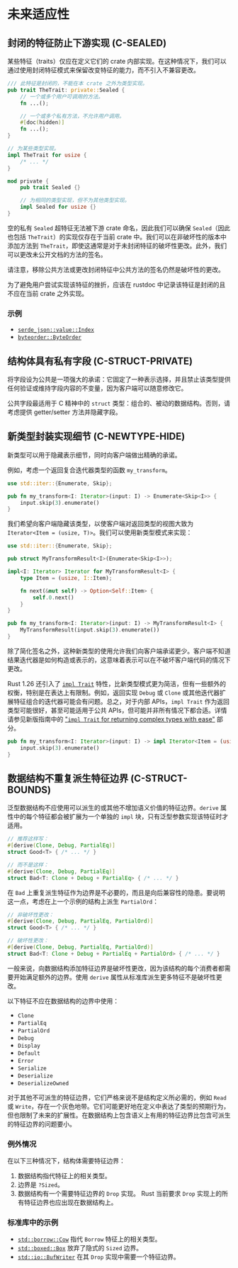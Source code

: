 # 未来适应性

<a id="c-sealed"></a>
## 封闭的特征防止下游实现 (C-SEALED)

某些特征（traits）仅应在定义它们的 crate 内部实现。在这种情况下，我们可以通过使用封闭特征模式来保留改变特征的能力，而不引入不兼容更改。

```rust
/// 此特征是封闭的，不能在本 crate 之外为类型实现。
pub trait TheTrait: private::Sealed {
    // 一个或多个用户可调用的方法。
    fn ...();

    // 一个或多个私有方法，不允许用户调用。
    #[doc(hidden)]
    fn ...();
}

// 为某些类型实现。
impl TheTrait for usize {
    /* ... */
}

mod private {
    pub trait Sealed {}

    // 为相同的类型实现，但不为其他类型实现。
    impl Sealed for usize {}
}
```

空的私有 `Sealed` 超特征无法被下游 crate 命名，因此我们可以确保 `Sealed`（因此也包括 `TheTrait`）的实现仅存在于当前 crate 中。我们可以在非破坏性的版本中添加方法到 `TheTrait`，即使这通常是对于未封闭特征的破坏性更改。此外，我们可以更改未公开文档的方法的签名。

请注意，移除公共方法或更改封闭特征中公共方法的签名仍然是破坏性的更改。

为了避免用户尝试实现该特征的挫折，应该在 rustdoc 中记录该特征是封闭的且不应在当前 crate 之外实现。

### 示例

- [`serde_json::value::Index`](https://docs.serde.rs/serde_json/value/trait.Index.html)
- [`byteorder::ByteOrder`](https://docs.rs/byteorder/1.1.0/byteorder/trait.ByteOrder.html)

<a id="c-struct-private"></a>
## 结构体具有私有字段 (C-STRUCT-PRIVATE)

将字段设为公共是一项强大的承诺：它固定了一种表示选择，并且禁止该类型提供任何验证或维持字段内容的不变量，因为客户端可以随意修改它。

公共字段最适用于 C 精神中的 `struct` 类型：组合的、被动的数据结构。否则，请考虑提供 getter/setter 方法并隐藏字段。

<a id="c-newtype-hide"></a>
## 新类型封装实现细节 (C-NEWTYPE-HIDE)

新类型可以用于隐藏表示细节，同时向客户端做出精确的承诺。

例如，考虑一个返回复合迭代器类型的函数 `my_transform`。

```rust
use std::iter::{Enumerate, Skip};

pub fn my_transform<I: Iterator>(input: I) -> Enumerate<Skip<I>> {
    input.skip(3).enumerate()
}
```

我们希望向客户端隐藏该类型，以使客户端对返回类型的视图大致为 `Iterator<Item = (usize, T)>`。我们可以使用新类型模式来实现：

```rust
use std::iter::{Enumerate, Skip};

pub struct MyTransformResult<I>(Enumerate<Skip<I>>);

impl<I: Iterator> Iterator for MyTransformResult<I> {
    type Item = (usize, I::Item);

    fn next(&mut self) -> Option<Self::Item> {
        self.0.next()
    }
}

pub fn my_transform<I: Iterator>(input: I) -> MyTransformResult<I> {
    MyTransformResult(input.skip(3).enumerate())
}
```

除了简化签名之外，这种新类型的使用允许我们向客户端承诺更少。客户端不知道结果迭代器是如何构造或表示的，这意味着表示可以在不破坏客户端代码的情况下更改。

Rust 1.26 还引入了 [`impl Trait`][] 特性，比新类型模式更为简洁，但有一些额外的权衡，特别是在表达上有限制。例如，返回实现 `Debug` 或 `Clone` 或其他迭代器扩展特征组合的迭代器可能会有问题。总之，对于内部 APIs，`impl Trait` 作为返回类型可能很好，甚至可能适用于公共 APIs，但可能并非所有情况下都合适。详情请参见新版指南中的 ["`impl Trait` for returning complex types with ease"][impl-trait-2] 部分。

[`impl Trait`]: https://github.com/rust-lang/rfcs/blob/master/text/1522-conservative-impl-trait.md
[impl-trait-2]: https://rust-lang.github.io/edition-guide/rust-2018/trait-system/impl-trait-for-returning-complex-types-with-ease.html

```rust
pub fn my_transform<I: Iterator>(input: I) -> impl Iterator<Item = (usize, I::Item)> {
    input.skip(3).enumerate()
}
```

<a id="c-struct-bounds"></a>
## 数据结构不重复派生特征边界 (C-STRUCT-BOUNDS)

泛型数据结构不应使用可以派生的或其他不增加语义价值的特征边界。`derive` 属性中的每个特征都会被扩展为一个单独的 `impl` 块，只有泛型参数实现该特征时才适用。

```rust
// 推荐这样写：
#[derive(Clone, Debug, PartialEq)]
struct Good<T> { /* ... */ }

// 而不是这样：
#[derive(Clone, Debug, PartialEq)]
struct Bad<T: Clone + Debug + PartialEq> { /* ... */ }
```

在 `Bad` 上重复派生特征作为边界是不必要的，而且是向后兼容性的隐患。要说明这一点，考虑在上一个示例的结构上派生 `PartialOrd`：

```rust
// 非破坏性更改：
#[derive(Clone, Debug, PartialEq, PartialOrd)]
struct Good<T> { /* ... */ }

// 破坏性更改：
#[derive(Clone, Debug, PartialEq, PartialOrd)]
struct Bad<T: Clone + Debug + PartialEq + PartialOrd> { /* ... */ }
```

一般来说，向数据结构添加特征边界是破坏性更改，因为该结构的每个消费者都需要开始满足额外的边界。使用 `derive` 属性从标准库派生更多特征不是破坏性更改。

以下特征不应在数据结构的边界中使用：

- `Clone`
- `PartialEq`
- `PartialOrd`
- `Debug`
- `Display`
- `Default`
- `Error`
- `Serialize`
- `Deserialize`
- `DeserializeOwned`

对于其他不可派生的特征边界，它们严格来说不是结构定义所必需的，例如 `Read` 或 `Write`，存在一个灰色地带。它们可能更好地在定义中表达了类型的预期行为，但也限制了未来的扩展性。在数据结构上包含语义上有用的特征边界比包含可派生的特征边界的问题要小。

### 例外情况

在以下三种情况下，结构体需要特征边界：

1. 数据结构指代特征上的相关类型。
2. 边界是 `?Sized`。
3. 数据结构有一个需要特征边界的 `Drop` 实现。 Rust 当前要求 `Drop` 实现上的所有特征边界也应出现在数据结构上。

### 标准库中的示例

- [`std::borrow::Cow`] 指代 `Borrow` 特征上的相关类型。
- [`std::boxed::Box`] 放弃了隐式的 `Sized` 边界。
- [`std::io::BufWriter`] 在其 `Drop` 实现中需要一个特征边界。

[`std::borrow::Cow`]: https://doc.rust-lang.org/std/borrow/enum.Cow.html
[`std::boxed::Box`]: https://doc.rust-lang.org/std/boxed/struct.Box.html
[`std::io::BufWriter`]: https://doc.rust-lang.org/std/io/struct.BufWriter.html